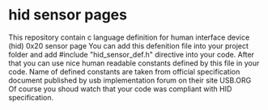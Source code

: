 # hid sensor pages
This repository contain c language definition for human interface device (hid)  0x20 sensor page
You can add this defenition file into your project folder and add #include "hid_sensor_def.h" directive into your code. After that you can use nice human readable constants defined by this file in your code.
Name of defined constants are taken from official specification document published by usb implementation forum on their site USB.ORG  
Of course you shoud watch that your code was compliant with HID specification.
